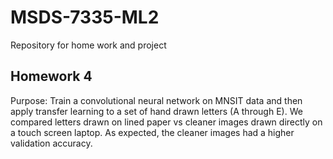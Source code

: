 # MSDS-7335-ML2
Repository for home work and project

## Homework 4
Purpose: Train a convolutional neural network on MNSIT data and then apply transfer learning to a set of hand drawn letters (A through E). We compared letters drawn on lined paper vs cleaner images drawn directly on a touch screen laptop. As expected, the cleaner images had a higher validation accuracy.
